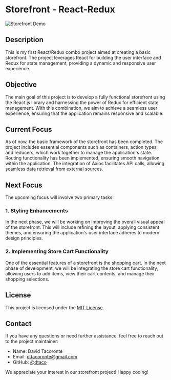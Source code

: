 # Storefront - React-Redux

![Storefront Demo](https://github.com/dtaco/Storefront---React-Redux/blob/master/Desktop/Personal%20Project%20folder/reactreduxproj1/public/Screen%20Shot%202023-07-19%20at%207.02.42%20PM.png)

## Description

This is my first React/Redux combo project aimed at creating a basic storefront. The project leverages React for building the user interface and Redux for state management, providing a dynamic and responsive user experience.

## Objective

The main goal of this project is to develop a fully functional storefront using the React.js library and harnessing the power of Redux for efficient state management. With this combination, we aim to achieve a seamless user experience, ensuring that the application remains responsive and scalable.

## Current Focus

As of now, the basic framework of the storefront has been completed. The project includes essential components such as containers, action types, and reducers, which work together to manage the application's state. Routing functionality has been implemented, ensuring smooth navigation within the application. The integration of Axios facilitates API calls, allowing seamless data retrieval from external sources.

## Next Focus

The upcoming focus will involve two primary tasks:

### 1. Styling Enhancements

In the next phase, we will be working on improving the overall visual appeal of the storefront. This will include refining the layout, applying consistent themes, and ensuring the application's user interface adheres to modern design principles.

### 2. Implementing Store Cart Functionality

One of the essential features of a storefront is the shopping cart. In the next phase of development, we will be integrating the store cart functionality, allowing users to add items, view their cart contents, and manage their shopping selections.

## License

This project is licensed under the [MIT License](link-to-license).

## Contact

If you have any questions or need further assistance, feel free to reach out to the project maintainer:

- Name: David Tacoronte
- Email: d.tacoronte@gmail.com
- GitHub: [@dtaco](https://github.com/dtaco)

We appreciate your interest in our storefront project! Happy coding!
